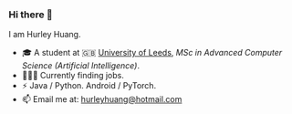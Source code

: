 ### Hi there 👋

<!--
**HurleyJames/HurleyJames** is a ✨ _special_ ✨ repository because its `README.md` (this file) appears on your GitHub profile.

Here are some ideas to get you started:

- 🔭 I’m currently working on ...
- 🌱 I’m currently learning ...
- 👯 I’m looking to collaborate on ...
- 🤔 I’m looking for help with ...
- 💬 Ask me about ...
- 📫 How to reach me: ...
- 😄 Pronouns: ...
- ⚡ Fun fact: ...
-->

I am Hurley Huang.

- 🎓 A student at 🇬🇧 [University of Leeds](https://www.leeds.ac.uk), *MSc in Advanced Computer Science (Artificial Intelligence)*.
- 👨🏻‍💻 Currently finding jobs.
- ⚡️ Java / Python. Android / PyTorch.
- 📫 Email me at: hurleyhuang@hotmail.com
